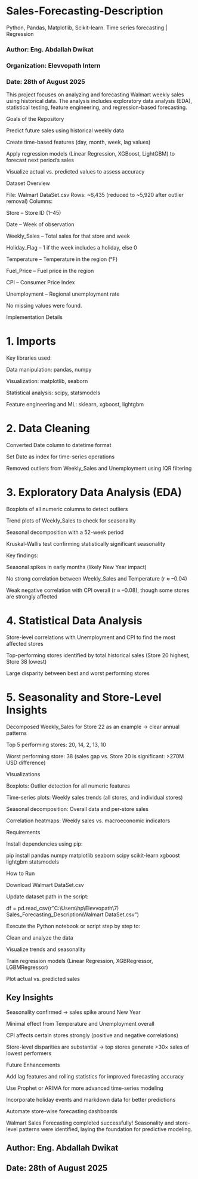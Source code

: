 # Sales-Forecasting-Description
Python, Pandas, Matplotlib, Scikit-learn. Time series forecasting  | Regression

### Author: Eng. Abdallah Dwikat
### Organization: Elevvopath Intern
### Date: 28th of August 2025

This project focuses on analyzing and forecasting Walmart weekly sales using historical data. The analysis includes exploratory data analysis (EDA), statistical testing, feature engineering, and regression-based forecasting.

Goals of the Repository

Predict future sales using historical weekly data

Create time-based features (day, month, week, lag values)

Apply regression models (Linear Regression, XGBoost, LightGBM) to forecast next period’s sales

Visualize actual vs. predicted values to assess accuracy

Dataset Overview

File: Walmart DataSet.csv
Rows: ~6,435 (reduced to ~5,920 after outlier removal)
Columns:

Store – Store ID (1–45)

Date – Week of observation

Weekly_Sales – Total sales for that store and week

Holiday_Flag – 1 if the week includes a holiday, else 0

Temperature – Temperature in the region (°F)

Fuel_Price – Fuel price in the region

CPI – Consumer Price Index

Unemployment – Regional unemployment rate

No missing values were found.

Implementation Details
# 1. Imports

Key libraries used:

Data manipulation: pandas, numpy

Visualization: matplotlib, seaborn

Statistical analysis: scipy, statsmodels

Feature engineering and ML: sklearn, xgboost, lightgbm

# 2. Data Cleaning

Converted Date column to datetime format

Set Date as index for time-series operations

Removed outliers from Weekly_Sales and Unemployment using IQR filtering

# 3. Exploratory Data Analysis (EDA)

Boxplots of all numeric columns to detect outliers

Trend plots of Weekly_Sales to check for seasonality

Seasonal decomposition with a 52-week period

Kruskal-Wallis test confirming statistically significant seasonality

Key findings:

Seasonal spikes in early months (likely New Year impact)

No strong correlation between Weekly_Sales and Temperature (r ≈ –0.04)

Weak negative correlation with CPI overall (r ≈ –0.08), though some stores are strongly affected

# 4. Statistical Data Analysis

Store-level correlations with Unemployment and CPI to find the most affected stores

Top-performing stores identified by total historical sales (Store 20 highest, Store 38 lowest)

Large disparity between best and worst performing stores

# 5. Seasonality and Store-Level Insights

Decomposed Weekly_Sales for Store 22 as an example → clear annual patterns

Top 5 performing stores: 20, 14, 2, 13, 10

Worst performing store: 38 (sales gap vs. Store 20 is significant: >270M USD difference)

Visualizations

Boxplots: Outlier detection for all numeric features

Time-series plots: Weekly sales trends (all stores, and individual stores)

Seasonal decomposition: Overall data and per-store sales

Correlation heatmaps: Weekly sales vs. macroeconomic indicators

Requirements

Install dependencies using pip:

pip install pandas numpy matplotlib seaborn scipy scikit-learn xgboost lightgbm statsmodels

How to Run

Download Walmart DataSet.csv

Update dataset path in the script:

df = pd.read_csv(r"C:\Users\hp\Elevvopath\7) Sales_Forecasting_Description\Walmart DataSet.csv")


Execute the Python notebook or script step by step to:

Clean and analyze the data

Visualize trends and seasonality

Train regression models (Linear Regression, XGBRegressor, LGBMRegressor)

Plot actual vs. predicted sales

## Key Insights

Seasonality confirmed → sales spike around New Year

Minimal effect from Temperature and Unemployment overall

CPI affects certain stores strongly (positive and negative correlations)

Store-level disparities are substantial → top stores generate >30× sales of lowest performers

Future Enhancements

Add lag features and rolling statistics for improved forecasting accuracy

Use Prophet or ARIMA for more advanced time-series modeling

Incorporate holiday events and markdown data for better predictions

Automate store-wise forecasting dashboards

Walmart Sales Forecasting completed successfully!
Seasonality and store-level patterns were identified, laying the foundation for predictive modeling.

## Author: Eng. Abdallah Dwikat
## Date: 28th of August 2025
